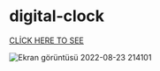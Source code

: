 

# digital-clock
[CLİCK HERE TO SEE](https://meltem-fs.github.io/digital-clock/)




![Ekran görüntüsü 2022-08-23 214101](https://user-images.githubusercontent.com/101893145/186238196-87f3b6b1-8148-40db-b2c5-40db8f40b3de.png)

